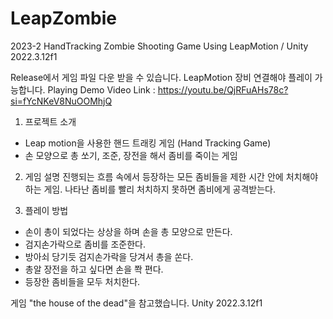 # LeapZombie
2023-2 HandTracking Zombie Shooting Game Using LeapMotion / Unity 2022.3.12f1

Release에서 게임 파일 다운 받을 수 있습니다. LeapMotion 장비 연결해야 플레이 가능합니다.
Playing Demo Video Link : https://youtu.be/QjRFuAHs78c?si=fYcNKeV8NuOOMhjQ

1. 프로젝트 소개
- Leap motion을 사용한 핸드 트래킹 게임 (Hand Tracking Game)
- 손 모양으로 총 쏘기, 조준, 장전을 해서 좀비를 죽이는 게임

2. 게임 설명
진행되는 흐름 속에서 등장하는 모든 좀비들을 제한 시간 안에 처치해야 하는 게임. 나타난 좀비를 빨리 처치하지 못하면 좀비에게 공격받는다. 

3. 플레이 방법
- 손이 총이 되었다는 상상을 하며 손을 총 모양으로 만든다.
- 검지손가락으로 좀비를 조준한다.
- 방아쇠 당기듯 검지손가락을 당겨서 총을 쏜다.
- 총알 장전을 하고 싶다면 손을 쫙 편다.
- 등장한 좀비들을 모두 처치한다.


게임 "the house of the dead"을 참고했습니다.
Unity 2022.3.12f1
